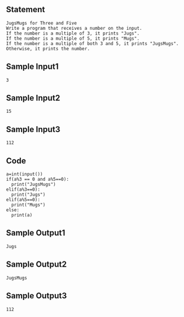 ## Statement
```
JugsMugs for Three and Five
Write a program that receives a number on the input.
If the number is a multiple of 3, it prints "Jugs". 
If the number is a multiple of 5, it prints "Mugs".
If the number is a multiple of both 3 and 5, it prints "JugsMugs".
Otherwise, it prints the number.
```
## Sample Input1
```
3 
```
## Sample Input2
```
15
```
## Sample Input3
```
112
```
## Code
```
a=int(input())
if(a%3 == 0 and a%5==0):
  print("JugsMugs")
elif(a%3==0):
  print("Jugs")
elif(a%5==0):
  print("Mugs")
else:
  print(a)
```
## Sample Output1
```
Jugs
```
## Sample Output2
```
JugsMugs
```
## Sample Output3
```
112
```
